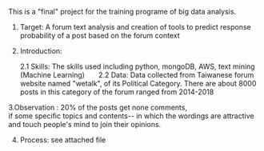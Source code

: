 This is a "final" project for the training programe of big data analysis.

1. Target: A forum text analysis and creation of tools to predict response  probability of a post based on the forum context 
  
2. Introduction:

	2.1 Skills: The skills used including python, mongoDB, AWS, text mining (Machine Learning)
      	2.2 Data:   Data collected from Taiwanese forum website named "wetalk", of its Political Category.
		    There are about 8000 posts in this category of the forum ranged from 2014-2018
		    
3.Observation :
	20% of the posts get none comments,   
  if some specific topics and contents-- in which the wordings are attractive and touch people's mind to join their opinions.    

4. Process: see attached file
